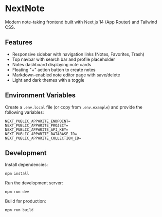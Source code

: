 # NextNote

Modern note-taking frontend built with Next.js 14 (App Router) and Tailwind CSS.

## Features
- Responsive sidebar with navigation links (Notes, Favorites, Trash)
- Top navbar with search bar and profile placeholder
- Notes dashboard displaying note cards
- Floating "+" action button to create notes
- Markdown-enabled note editor page with save/delete
- Light and dark themes with a toggle

## Environment Variables

Create a `.env.local` file (or copy from `.env.example`) and provide the following variables:

```
NEXT_PUBLIC_APPWRITE_ENDPOINT=
NEXT_PUBLIC_APPWRITE_PROJECT=
NEXT_PUBLIC_APPWRITE_API_KEY=
NEXT_PUBLIC_APPWRITE_DATABASE_ID=
NEXT_PUBLIC_APPWRITE_COLLECTION_ID=
```

## Development

Install dependencies:

```bash
npm install
```

Run the development server:

```bash
npm run dev
```

Build for production:

```bash
npm run build
```
